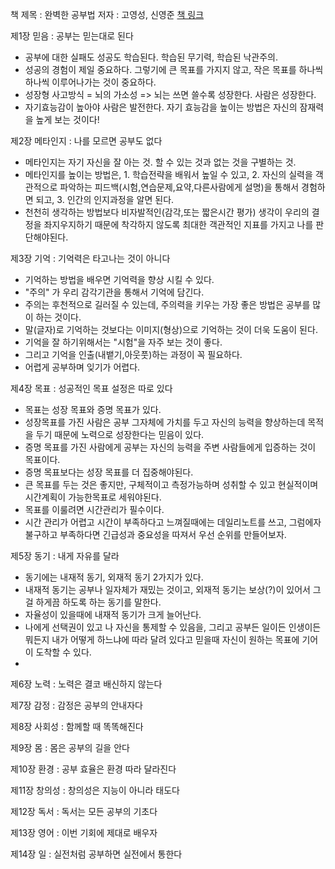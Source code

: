 책 제목 : 완벽한 공부법
저자 : 고영성, 신영준
[책 링크](http://www.yes24.com/Product/Goods/34569935)


제1장 믿음 : 공부는 믿는대로 된다
- 공부에 대한 실패도 성공도 학습된다. 학습된 무기력, 학습된 낙관주의.
- 성공의 경험이 제일 중요하다. 그렇기에 큰 목표를 가지지 않고, 작은 목표를 하나씩 하나씩 이루어나가는 것이 중요하다. 
- 성장형 사고방식 = 뇌의 가소성 => 뇌는 쓰면 쓸수록 성장한다. 사람은 성장한다.
- 자기효능감이 높아야 사람은 발전한다. 자기 효능감을 높이는 방법은 자신의 잠재력을 높게 보는 것이다!

제2장 메타인지 : 나를 모르면 공부도 없다
- 메타인지는 자기 자신을 잘 아는 것. 할 수 있는 것과 없는 것을 구별하는 것.
- 메타인지를 높이는 방법은, 1. 학습전략을 배워서 높일 수 있고, 2. 자신의 실력을 객관적으로 파악하는 피드백(시험,연습문제,요약,다른사람에게 설명)을 통해서 경험하면 되고, 3. 인간의 인지과정을 알면 된다.
- 천천히 생각하는 방법보다 비자발적인(감각,또는 짧은시간 평가) 생각이 우리의 결정을 좌지우지하기 때문에 착각하지 않도록 최대한 객관적인 지표를 가지고 나를 판단해야된다.

제3장 기억 : 기억력은 타고나는 것이 아니다
- 기억하는 방법을 배우면 기억력을 향상 시킬 수 있다. 
- "주의" 가 우리 감각기관을 통해서 기억에 담긴다.
- 주의는 후천적으로 길러질 수 있는데, 주의력을 키우는 가장 좋은 방법은 공부를 많이 하는 것이다.
- 말(글자)로 기억하는 것보다는 이미지(형상)으로 기억하는 것이 더욱 도움이 된다.
- 기억을 잘 하기위해서는 "시험"을 자주 보는 것이 좋다.
- 그리고 기억을 인출(내뱉기,아웃풋)하는 과정이 꼭 필요하다.
- 어렵게 공부하며 잊기가 어렵다.

제4장 목표 : 성공적인 목표 설정은 따로 있다
- 목표는 성장 목표와 증명 목표가 있다.
- 성장목표를 가진 사람은 공부 그자체에 가치를 두고 자신의 능력을 향상하는데 목적을 두기 때문에 노력으로 성장한다는 믿음이 있다.
- 증명 목표를 가진 사람에게 공부는 자신의 능력을 주변 사람들에게 입증하는 것이 목표이다.
- 증명 목표보다는 성장 목표를 더 집중해야된다.
- 큰 목표를 두는 것은 좋지만, 구체적이고 측정가능하며 성취할 수 있고 현실적이며시간계획이 가능한목표로 세워야된다.
- 목표를 이룰려면 시간관리가 필수이다.
- 시간 관리가 어렵고 시간이 부족하다고 느껴질때에는 데일리노트를 쓰고, 그럼에자 불구하고 부족하다면 긴급성과 중요성을 따져서 우선 순위를 만들어보자.

제5장 동기 : 내게 자유를 달라
- 동기에는 내재적 동기, 외재적 동기 2가지가 있다.
- 내재적 동기는 공부나 일자체가 재밌는 것이고, 외재적 동기는 보상(?)이 있어서 그걸 하게끔 하도록 하는 동기를 말한다.
- 자율성이 있을때에 내재적 동기가 크게 늘어난다.
- 나에게 선택권이 있고 나 자신을 통제할 수 있음을, 그리고 공부든 일이든 인생이든 뭐든지 내가 어떻게 하느냐에 따라 달려 있다고 믿을때 자신이 원하는 목표에 기어이 도착할 수 있다.
- 

제6장 노력 : 노력은 결코 배신하지 않는다

제7장 감정 : 감정은 공부의 안내자다

제8장 사회성 : 함께할 때 똑똑해진다

제9장 몸 : 몸은 공부의 길을 안다

제10장 환경 : 공부 효율은 환경 따라 달라진다

제11장 창의성 : 창의성은 지능이 아니라 태도다

제12장 독서 : 독서는 모든 공부의 기초다

제13장 영어 : 이번 기회에 제대로 배우자

제14장 일 : 실전처럼 공부하면 실전에서 통한다
